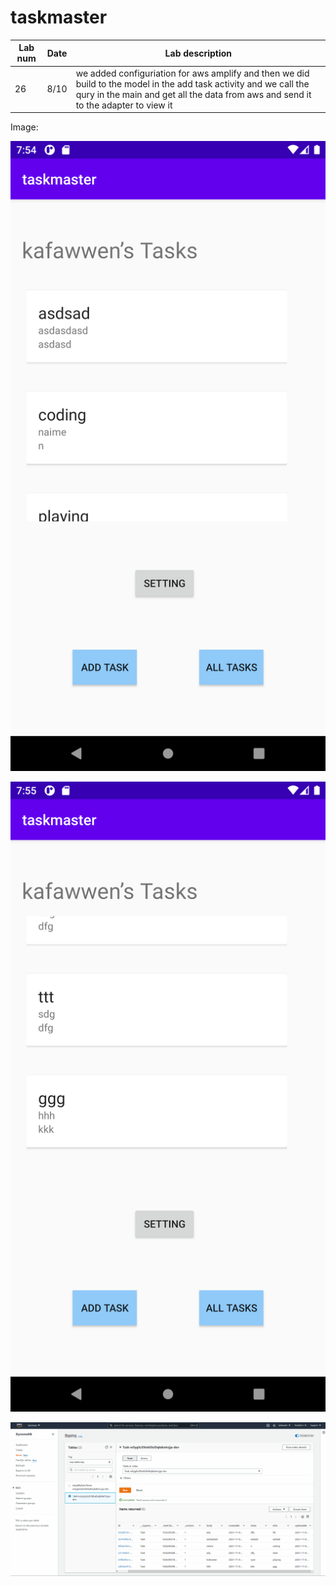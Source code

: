 # taskmaster



Lab num|Date|Lab description
---|---|---
26|8/10| we added configuriation for aws amplify and then we did build to the model in the add task activity and we call the qury in the main and get all the data from aws and send it to the adapter to view it

Image:


![img1](./lab-32/Screenshot_1636394098.png)


![img2](./lab-32/Screenshot_1636394103.png)


![img3](./lab-32/aws.PNG)



